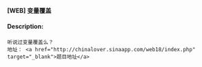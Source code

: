 #### [WEB] 变量覆盖  

#### Description:   

```
听说过变量覆盖么？
地址： <a href="http://chinalover.sinaapp.com/web18/index.php"  target="_blank">题目地址</a>
```

